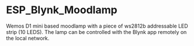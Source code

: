 # ESP_Blynk_Moodlamp

Wemos D1 mini based moodlamp with a piece of ws2812b addressable LED strip (10 LEDS).
The lamp can be controlled with the Blynk app remotely on the local network. 
